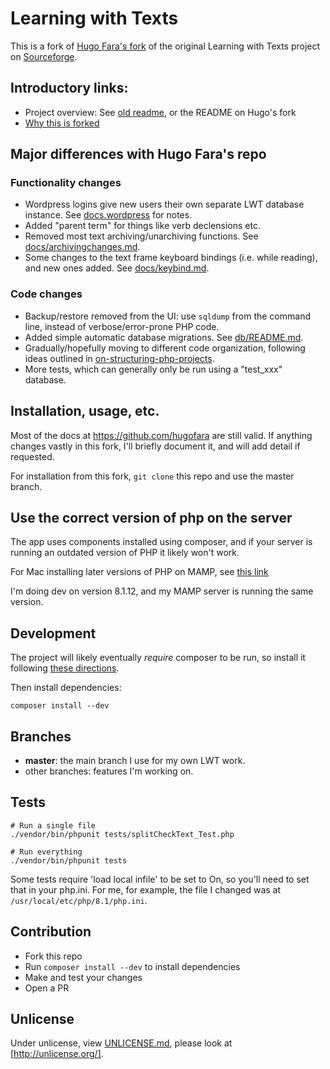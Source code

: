 # Learning with Texts

This is a fork of [Hugo Fara's fork](https://github.com/hugofara) of the original Learning with Texts project on [Sourceforge](https://sourceforge.net/projects/learning-with-texts).

## Introductory links:

* Project overview: See [old readme](./docs/old_README.md), or the README on Hugo's fork
* [Why this is forked](./docs/why_the_fork.md)

## Major differences with Hugo Fara's repo

### Functionality changes

* Wordpress logins give new users their own separate LWT database instance.  See [docs.wordpress](./docs/wordpress.md) for notes.
* Added "parent term" for things like verb declensions etc.
* Removed most text archiving/unarchiving functions.  See [docs/archivingchanges.md](./docs/archivingchanges.md).
* Some changes to the text frame keyboard bindings (i.e. while reading), and new ones added.  See [docs/keybind.md](./docs/keybind.md).

### Code changes

* Backup/restore removed from the UI: use `sqldump` from the command line, instead of verbose/error-prone PHP code.
* Added simple automatic database migrations.  See [db/README.md](./db/README.md).
* Gradually/hopefully moving to different code organization, following ideas outlined in [on-structuring-php-projects](https://www.nikolaposa.in.rs/blog/2017/01/16/on-structuring-php-projects/).
* More tests, which can generally only be run using a "test_xxx" database.

## Installation, usage, etc.

Most of the docs at https://github.com/hugofara are still valid.  If anything changes vastly in this fork, I'll briefly document it, and will add detail if requested.

For installation from this fork, `git clone` this repo and use the master branch.

## Use the correct version of php on the server

The app uses components installed using composer, and if your server is running an outdated version of PHP it likely won't work.

For Mac installing later versions of PHP on MAMP, see [this link](https://gist.github.com/codeadamca/09efb674f54172cbee887f04f700fe7c)

I'm doing dev on version 8.1.12, and my MAMP server is running the same version.

## Development

The project will likely eventually _require_ composer to be run, so install it following [these directions](https://getcomposer.org/download/).

Then install dependencies:

`composer install --dev`

## Branches

* **master**: the main branch I use for my own LWT work.
* other branches: features I'm working on.

## Tests

```
# Run a single file
./vendor/bin/phpunit tests/splitCheckText_Test.php

# Run everything
./vendor/bin/phpunit tests
```

Some tests require 'load local infile' to be set to On, so you'll need to set that in your php.ini.  For me, for example, the file I changed was at `/usr/local/etc/php/8.1/php.ini`.

## Contribution

* Fork this repo
* Run `composer install --dev` to install dependencies
* Make and test your changes
* Open a PR


## Unlicense
Under unlicense, view [UNLICENSE.md](UNLICENSE.md), please look at [http://unlicense.org/].
